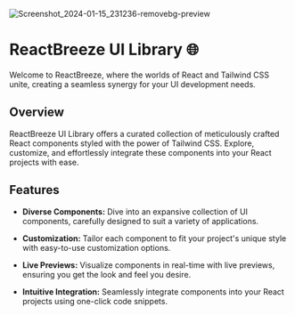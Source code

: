
![Screenshot_2024-01-15_231236-removebg-preview](https://github.com/abhishek-06-singh/ReactBreeze-UI-Library/assets/115978151/c2cbf4e2-123e-4a44-bfd0-93db496c9b0d)





# ReactBreeze UI Library 🌐



Welcome to ReactBreeze, where the worlds of React and Tailwind CSS unite, creating a seamless synergy for your UI development needs.

## Overview

ReactBreeze UI Library offers a curated collection of meticulously crafted React components styled with the power of Tailwind CSS. Explore, customize, and effortlessly integrate these components into your React projects with ease.

## Features

- **Diverse Components:** Dive into an expansive collection of UI components, carefully designed to suit a variety of applications.

- **Customization:** Tailor each component to fit your project's unique style with easy-to-use customization options.

- **Live Previews:** Visualize components in real-time with live previews, ensuring you get the look and feel you desire.

- **Intuitive Integration:** Seamlessly integrate components into your React projects using one-click code snippets.


